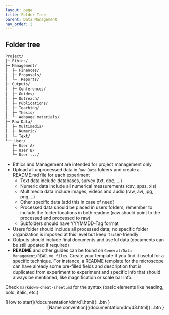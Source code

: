 ```yaml
---
layout: page
title: Folder Tree
parent: Data Management
nav_order: 2
---
```


## Folder tree

```bash
Project/
├─ Ethics/
├─ Management/
│  ├─ Finances/
│  ├─ Proposals/
│  └─  Reports/
├─ Outputs/
│  ├─ Conferences/
│  ├─ Guides/
│  ├─ Outreach/
│  ├─ Publications/
│  ├─ Teaching/
│  ├─ Thesis/
│  └─ Webpage materials/
├─ Raw Data/
│  ├─ Multimedia/
│  ├─ Numeric/
│  └─ Text/
└── User/
   ├─ User A/
   ├─ User B/
   └─ User .../
```

- Ethics and Management are intended for project management only
- Upload all unprocessed data in `Raw Data` folders and create a README.md file for each experiment
	- Text data include databases, survey (txt, doc, ...)
	- Numeric data include all numerical measurements (csv, spss, xls)
	- Multimedia data include images, videos and audio (raw, avi, jpg, png,...)
	- Other specific data (add this in case of need)
	- Processed data should be placed in users folders; remember to include the folder locations in both readme (raw should point to the processed and processed to raw)
	- Subfolders should have YYYMMDD-Tag format
- Users folder should include all processed data; no specific folder organization is imposed at this level but keep it user-friendly
- Outputs should include final documents and useful data (documents can be still updated if required)
- **README** and other guides can be found on `General/Data Management/READ.me files`. Create your template if you find it useful for a specific technique.
For instance, a README template for the microscope can have already some pre-filled fields and description that is duplicated from experiment to experiment and specific info that should always be mentioned, like magnification or scale bar info.

Check `markdown-cheat-sheet.md` for the syntax (basic elements like heading, bold, italic, etc.)

<span class="fs-3">
[How to start](/documentation/dm/d1.html){: .btn }
</span>
<span class="fs-3" style="float: right;">
[Name convention](/documentation/dm/d3.html){: .btn }
</span>